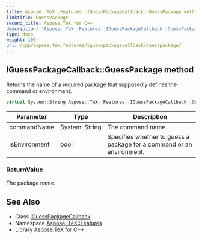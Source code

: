 ```yaml
---
title: Aspose::TeX::Features::IGuessPackageCallback::GuessPackage method
linktitle: GuessPackage
second_title: Aspose.TeX for C++
description: 'Aspose::TeX::Features::IGuessPackageCallback::GuessPackage method. Returns the name of a required package that supposedly defines the command or environment in C++.'
type: docs
weight: 100
url: /cpp/aspose.tex.features/iguesspackagecallback/guesspackage/
---
```

## IGuessPackageCallback::GuessPackage method


Returns the name of a required package that supposedly defines the command or environment.

```cpp
virtual System::String Aspose::TeX::Features::IGuessPackageCallback::GuessPackage(System::String commandName, bool isEnvironment)=0
```


| Parameter | Type | Description |
| --- | --- | --- |
| commandName | System::String | The command name. |
| isEnvironment | bool | Specifies whether to guess a package for a command or an environment. |

### ReturnValue

The package name.

## See Also

* Class [IGuessPackageCallback](../)
* Namespace [Aspose::TeX::Features](../../)
* Library [Aspose.TeX for C++](../../../)
